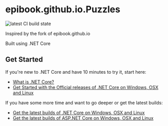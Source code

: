 # epibook.github.io.Puzzles
![latest CI build state](https://dipakboyed.visualstudio.com/DefaultCollection/_apis/public/build/definitions/631bf1a5-4489-4259-807a-07fa1d32f664/1/badge)

Inspired by the fork of epibook.github.io

Built using .NET Core

## Get Started

If you're new to .NET Core and have 10 minutes to try it, start here: 
- [What is .NET Core?](https://www.microsoft.com/net/core/platform)
- [Get Started with the Official releases of .NET Core on Windows, OSX and Linux](https://www.microsoft.com/net/core)

If you have some more time and want to go deeper or get the latest builds:
- [Get the latest builds of .NET Core on Windows, OSX and Linux](https://github.com/dotnet/core-setup/blob/master/README.md)
- [Get the latest builds of ASP.NET Core on Windows, OSX and Linux](https://github.com/aspnet/home)

